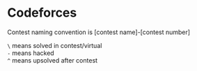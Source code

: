 # Codeforces
Contest naming convention is [contest name]-[contest number]

`\` means solved in contest/virtual  
`-` means hacked  
`^` means upsolved after contest


